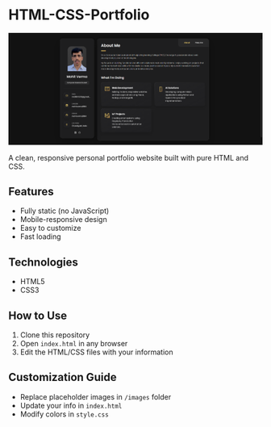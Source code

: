 # HTML-CSS-Portfolio
![Project Screenshot](./images/screenshot.png)

A clean, responsive personal portfolio website built with pure HTML and CSS.

## Features
- Fully static (no JavaScript)
- Mobile-responsive design
- Easy to customize
- Fast loading

## Technologies
- HTML5
- CSS3

## How to Use
1. Clone this repository
2. Open `index.html` in any browser
3. Edit the HTML/CSS files with your information

## Customization Guide
- Replace placeholder images in `/images` folder
- Update your info in `index.html`
- Modify colors in `style.css`
